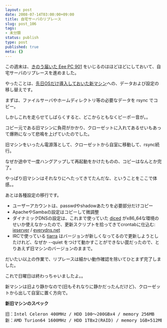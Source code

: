 ```yaml
---
layout: post
date: 2008-07-14T03:00:00+09:00
title: 自宅サーバのリプレース
slug: post_106
tags:
- 未分類
status: publish
type: post
published: true
meta: {}
---
```

この週末は、<a href="http://wo.skr.jp/mt/2008/07/eee-pc.html">きのう届いた Eee PC 901</a> をいじるのはほどほどにしておいて、自宅サーバのリプレースを進めました。

やったことは、<a href="http://wo.skr.jp/mt/2008/06/ubuntu-804-server-amd64.html">先日OSだけ導入しておいた新マシン</a>への、データおよび設定の移し替えです。

<!--more-->
まずは、ファイルサーバやホームディレクトリ等の必要なデータを rsync でコピー。

しかしこれを走らせてしばらくすると、どこからともなくピーポー音が。。

コピー元である旧マシンに負荷がかかり、クローゼットに入れてあるせいもあって爆熱になって悲鳴を上げていたのでした。

旧マシンをいったん電源落として、クローゼットから自室に移動して、rsync続行。

なぜか途中で一度ハングアップして再起動をかけたものの、コピーはなんとか完了。

やっぱり旧マシンはそれなりにへたってきてたんだな、ということをここで体感。。

あとは各種設定の移行です。

<ul>
<li>ユーザーアカウントは、passwdやshadowあたりを必要部分だけコピー</li>
<li>ApacheやSambaの設定はコピーして微調整</li>
<li>ダイナミックDNSの設定は、これまで使っていた <a href="http://www.hi-ho.ne.jp/yoshihiro_e/dice/linux.html">diced</a> がx86_64な環境のせいか使えなかったので、更新スクリプトを拾ってきてcrontabに仕込む: <a href="http://ai-line.com/linux/ddns.html#6">ieserver</a> / <a href="http://www.everydns.net/dynamic.php">everydns.net </a></li>
<li>IRCで使っている <a href="http://www.clovery.jp/tiarra/">tiarra</a> はバージョンが新しくなってるので更新しようとしたけれど、なぜか --quiet をつけて動かすことができない罠だったので、とりあえず旧マシンのバージョンのままで。</li>
</ul>
だいたい以上の作業で、リプレースは細かい動作確認を除いてひとまず完了しました。

これで日曜日は終わっちゃいましたよ。。

新マシンは旧より静かなので(旧もそれなりに静かだったんだけど)、クローゼットから出して自室に置く方向で。

<strong>新旧マシンのスペック</strong>
<pre>
旧：Intel Celeron 400MHz / HDD 100〜200GBx4 / memory 256MB
新：AMD Turion64 1600MHz / HDD 1TBx2(RAID) / memory 1GB+512MB
</pre>
